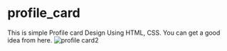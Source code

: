 # profile_card
This is simple Profile card Design Using HTML, CSS. You can get a good idea from here.
![profile card2](https://user-images.githubusercontent.com/55442194/177388003-3eb988da-44f6-4f51-af90-d4369894ad75.jpg)
